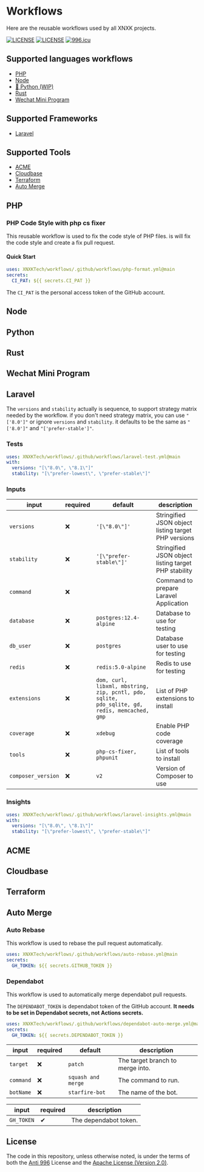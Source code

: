# Workflows

Here are the reusable workflows used by all XNXK projects.

[![LICENSE](https://img.shields.io/badge/License-Anti%20996-blue.svg?style=flat-square)](https://github.com/996icu/996.ICU/blob/master/LICENSE)
[![LICENSE](https://img.shields.io/badge/License-Apache--2.0-green.svg?style=flat-square)](LICENSE-APACHE)
[![996.icu](https://img.shields.io/badge/Link-996.icu-red.svg?style=flat-square)](https://996.icu)

## Supported languages workflows

- [PHP](#php)
- [Node](#node)
- [🚧 Python (WIP)](#python)
- [Rust](#rust)
- [Wechat Mini Program](#wechat-mini-program)

## Supported Frameworks

- [Laravel](#laravel)

## Supported Tools

- [ACME](#acme)
- [Cloudbase](#cloudbase)
- [Terraform](#terraform)
- [Auto Merge](#auto-merge)

## PHP

### PHP Code Style with php cs fixer

This reusable workflow is used to fix the code style of PHP files. is will fix the code style and create a fix pull request.

#### Quick Start

```yaml
uses: XNXKTech/workflows/.github/workflows/php-format.yml@main
secrets:
  CI_PAT: ${{ secrets.CI_PAT }}
```

The `CI_PAT` is the personal access token of the GitHub account.

## Node

## Python

## Rust

## Wechat Mini Program

## Laravel

The `versions` and `stability` actually is sequence, to support strategy matrix needed by the workflow. if you don't need strategy matrix, you can use `"['8.0']"` or ignore `versions` and `stability`. it defaults to be the same as `"['8.0']"` and `"['prefer-stable']"`.

### Tests

```yaml
uses: XNXKTech/workflows/.github/workflows/laravel-test.yml@main
with:
  versions: "[\"8.0\", \"8.1\"]"
  stability: "[\"prefer-lowest\", \"prefer-stable\"]"
```

### Inputs

| input              | required | default                                                                                       | description                                          |
|--------------------|----------|-----------------------------------------------------------------------------------------------|------------------------------------------------------|
| `versions`         | ❌        | `'[\"8.0\"]'`                                                                                 | Stringified JSON object listing target PHP versions  |
| `stability`        | ❌        | `'[\"prefer-stable\"]'`                                                                       | Stringified JSON object listing target PHP stability |
| `command`          | ❌        |                                                                                               | Command to prepare Laravel Application               |
| `database`         | ❌        | `postgres:12.4-alpine`                                                                        | Database to use for testing                          |
| `db_user`          | ❌        | `postgres`                                                                                    | Database user to use for testing                     |
| `redis`            | ❌        | `redis:5.0-alpine`                                                                            | Redis to use for testing                             |
| `extensions`       | ❌        | `dom, curl, libxml, mbstring, zip, pcntl, pdo, sqlite, pdo_sqlite, gd, redis, memcached, gmp` | List of PHP extensions to install                    |
| `coverage`         | ❌        | `xdebug`                                                                                      | Enable PHP code coverage                             |
| `tools`            | ❌        | `php-cs-fixer, phpunit`                                                                       | List of tools to install                             |
| `composer_version` | ❌        | `v2`                                                                                          | Version of Composer to use                           |

### Insights

```yaml
uses: XNXKTech/workflows/.github/workflows/laravel-insights.yml@main
with:
  versions: "[\"8.0\", \"8.1\"]"
  stability: "[\"prefer-lowest\", \"prefer-stable\"]"
```

## ACME

## Cloudbase

## Terraform

## Auto Merge

### Auto Rebase

This workflow is used to rebase the pull request automatically.

```yaml
uses: XNXKTech/workflows/.github/workflows/auto-rebase.yml@main
secrets:
  GH_TOKEN: ${{ secrets.GITHUB_TOKEN }}
```

### Dependabot

This workflow is used to automatically merge dependabot pull requests.

The `DEPENDABOT_TOKEN` is dependabot token of the GitHub account. **It needs to be set in Dependabot secrets, not Actions secrets.**

```yaml
uses: XNXKTech/workflows/.github/workflows/dependabot-auto-merge.yml@main
secrets:
  GH_TOKEN: ${{ secrets.DEPENDABOT_TOKEN }}
```

| input     | required | default            | description                      |
|-----------|----------|--------------------|----------------------------------|
| `target`  | ❌        | `patch`            | The target branch to merge into. |
| `command` | ❌        | `squash and merge` | The command to run.              |
| `botName` | ❌        | `starfire-bot`     | The name of the bot.             |

| input      | required | description           |
|------------|----------|-----------------------|
| `GH_TOKEN` | ✔        | The dependabot token. |

## License

The code in this repository, unless otherwise noted, is under the terms of both the [Anti 996](https://github.com/996icu/996.ICU/blob/master/LICENSE) License and the [Apache License (Version 2.0)](./LICENSE-APACHE).
